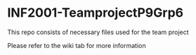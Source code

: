 # INF2001-TeamprojectP9Grp6
This repo consists of necessary files used for the team project

Please refer to the wiki tab for more information
